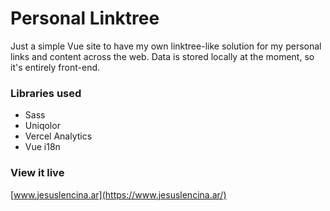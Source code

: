 # Personal Linktree

Just a simple Vue site to have my own linktree-like solution for my personal links and content across the web. Data is stored locally at the moment, so it's entirely front-end.

### Libraries used

-   Sass
-   Uniqolor
-   Vercel Analytics
-   Vue i18n

### View it live

[www.jesuslencina.ar](https://www.jesuslencina.ar/)
